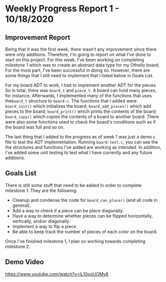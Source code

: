 # Weekly Progress Report 1 - 10/18/2020

## Improvement Report

Being that it was the first week, there wasn't any improvement since there were only additions. Therefore, I'm going to report on what I've done to start on this project. For this week, I've been working on completing milestone 1 which was to create an abstract data type for my Othello board. For the most part, I've been successful in doing so. However, there are some things that I still need to implement that I listed below in Goals List.

For my board ADT to work, I had to implement another ADT for the pieces. So in total, there was `board_t` and `piece_t`. A board can hold many pieces, for instance. Afterwards, I implemented many of the functions that uses the`board_t` structure to `board.c`. The functions that I added were: `board_init()` which initializes the board; `board_add_pieces()` which add pieces to the board; `board_print()` which prints the contents of the board; `board_copy()` which copies the contents of a board to another board. There were also some functions used to check the board's conditions such as if the board was full and so on. 

The last thing that I added to the progress as of week 1 was just a demo c file to test the ADT implementation. Running `board-test.c`, you can see the the structures and functions I've added are working as intended. In addition, I've added some unit testing to test what I have currently and any future additions.

## Goals List

There is still some stuff that need to be added in order to complete milestone 1. They are the following:
- Cleanup and condense the code for `board_can_place()` (and all code in general).
- Add a way to check if a piece can be place diagonally.
- Have a way to determine whether pieces can be flipped horizontally, vertically, and/or diagonally.
- Implement a way to flip a piece
- Be able to keep track the number of pieces of each color on the board.

Once I've finished milestone 1, I plan on working towards completing milestone 2.

## Demo Video

https://www.youtube.com/watch?v=IL10ooUOMy8
